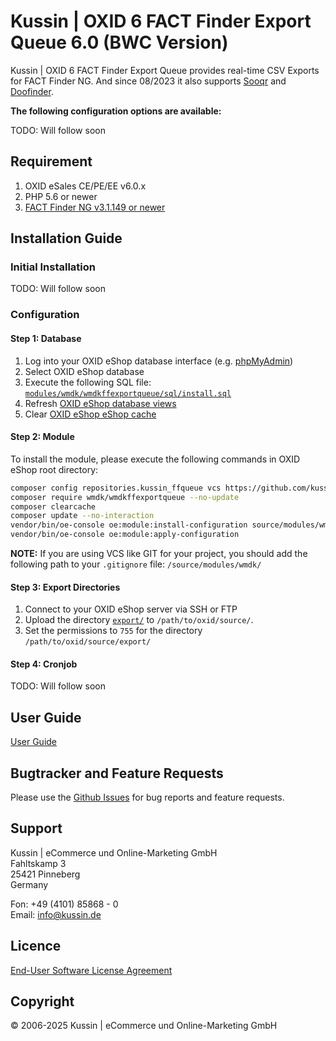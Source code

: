 # Kussin | OXID 6 FACT Finder Export Queue 6.0 (BWC Version)

Kussin | OXID 6 FACT Finder Export Queue provides real-time CSV Exports for FACT Finder NG. And since 08/2023 it also
supports [Sooqr](https://www.sooqr.com/) and [Doofinder](https://www.doofinder.com/).

**The following configuration options are available:**

TODO: Will follow soon

## Requirement

1. OXID eSales CE/PE/EE v6.0.x
2. PHP 5.6 or newer
3. [FACT Finder NG v3.1.149 or newer](https://www.fact-finder.com/)

## Installation Guide

### Initial Installation

TODO: Will follow soon

### Configuration

#### Step 1: Database

1. Log into your OXID eShop database interface (e.g. [phpMyAdmin](https://www.phpmyadmin.net/))
2. Select OXID eShop database
3. Execute the following SQL file: [`modules/wmdk/wmdkffexportqueue/sql/install.sql`](modules/wmdk/wmdkffexportqueue/sql/install.sql)
4. Refresh [OXID eShop database views](https://docs.oxid-esales.com/eshop/en/6.2/installation/update/standard-update.html#schritt-optional-generating-views)
5. Clear [OXID eShop eShop cache](https://docs.oxid-esales.com/eshop/en/6.2/configuration/caching/caching.html)

#### Step 2: Module

To install the module, please execute the following commands in OXID eShop root directory:

   ```bash
   composer config repositories.kussin_ffqueue vcs https://github.com/kussin/OxidFactFinderExportQueue.git
   composer require wmdk/wmdkffexportqueue --no-update
   composer clearcache
   composer update --no-interaction
   vendor/bin/oe-console oe:module:install-configuration source/modules/wmdk/wmdkffexportqueue/
   vendor/bin/oe-console oe:module:apply-configuration
   ```

**NOTE:** If you are using VCS like GIT for your project, you should add the following path to your `.gitignore` file:
`/source/modules/wmdk/`

#### Step 3: Export Directories

1. Connect to your OXID eShop server via SSH or FTP
2. Upload the directory [`export/`](export/) to `/path/to/oxid/source/`.
3. Set the permissions to `755` for the directory `/path/to/oxid/source/export/`

#### Step 4: Cronjob

TODO: Will follow soon

## User Guide

[User Guide](USER_GUIDE.md)

## Bugtracker and Feature Requests

Please use the [Github Issues](https://github.com/kussin/OxidFactFinderExportQueue/issues) for bug reports and feature requests.

## Support

Kussin | eCommerce und Online-Marketing GmbH<br>
Fahltskamp 3<br>
25421 Pinneberg<br>
Germany

Fon: +49 (4101) 85868 - 0<br>
Email: info@kussin.de

## Licence

[End-User Software License Agreement](LICENSE.md)

## Copyright

&copy; 2006-2025 Kussin | eCommerce und Online-Marketing GmbH